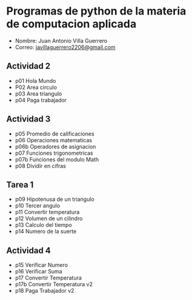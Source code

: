 # Programas de python de la materia de computacion aplicada 

- Nombre: Juan Antonio Villa Guerrero
- Correo: javillaguerrero2206@gmail.com

## Actividad 2
- p01 Hola Mundo
- P02 Area circulo
- p03 Area triangulo
- p04 Paga trabajador

## Actividad 3 
- p05 Promedio de calificaciones
- p06 Operaciones matematicas
- p06b Operadores de asignacion
- p07 Funciones trigonometricas
- p07b Funciones del modulo Math
- p08 Dividir en cifras

## Tarea 1
- p09 Hipotenusa de un triangulo
- p10 Tercer angulo
- p11 Convertir temperatura
- p12 Volumen de un cilindro
- p13 Calculo del tiempo
- p14 Numero de la suerte

## Actividad 4
- p15 Verificar Numero
- p16 Verificar Suma
- p17 Convertir Temperatura
- p17b Convertir Temperatura v2
- p18 Paga Trabajador v2
